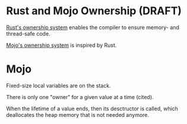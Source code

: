 # Rust and Mojo Ownership (DRAFT)

[Rust's ownership system](https://doc.rust-lang.org/book/ch04-00-understanding-ownership.html) enables the compiler to ensure memory- and thread-safe code.

[Mojo's ownership system](https://docs.modular.com/mojo/manual/values/) is inspired by Rust.

# Mojo

Fixed-size local variables are on the stack.

There is only one "owner" for a given value at a time (cited).

When the lifetime of a value ends, then its desctructor is called,
which deallocates the heap memory that is not needed anymore.

